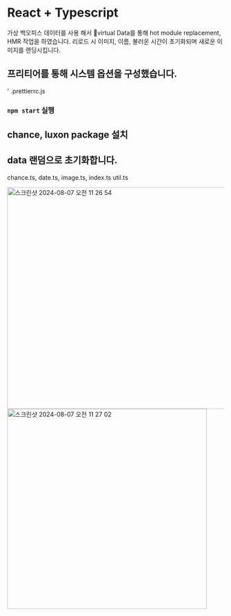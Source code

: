 # React + Typescript

가상 백오피스 데이터를 사용 해서 virtual Data를 통해 hot module replacement, HMR 작업을 하였습니다.
리로드 시 이미지, 이름, 불러온 시간이 초기화되며 새로운 이미지를 랜딩시킵니다.

## 프리티어를 통해 시스템 옵션을 구성했습니다.

' .prettierrc.js

### `npm start` 실행

## chance, luxon package 설치

## data 랜덤으로 초기화합니다.

chance.ts, date.ts, image.ts, index.ts util.ts


<img width="513" alt="스크린샷 2024-08-07 오전 11 26 54" src="https://github.com/user-attachments/assets/13ab5480-c439-4aad-ba0c-80b97615f7f9">

<img width="463" alt="스크린샷 2024-08-07 오전 11 27 02" src="https://github.com/user-attachments/assets/57864a00-3d60-4530-a0aa-75cecf402cbe">
